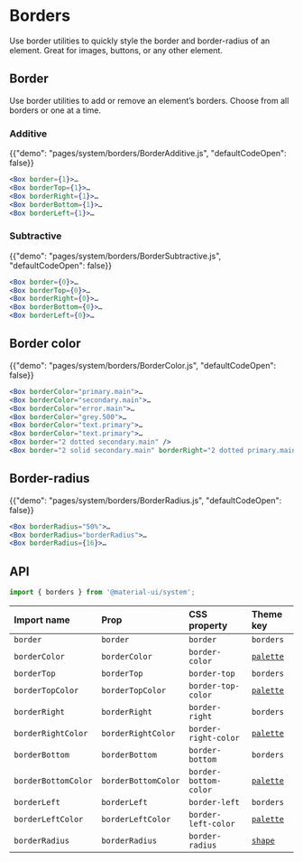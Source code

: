 # Borders

<p class="description">Use border utilities to quickly style the border and border-radius of an element. Great for images, buttons, or any other element.</p>

## Border

Use border utilities to add or remove an element’s borders. Choose from all borders or one at a time.

### Additive

{{"demo": "pages/system/borders/BorderAdditive.js", "defaultCodeOpen": false}}

```jsx
<Box border={1}>…
<Box borderTop={1}>…
<Box borderRight={1}>…
<Box borderBottom={1}>…
<Box borderLeft={1}>…
```

### Subtractive

{{"demo": "pages/system/borders/BorderSubtractive.js", "defaultCodeOpen": false}}

```jsx
<Box border={0}>…
<Box borderTop={0}>…
<Box borderRight={0}>…
<Box borderBottom={0}>…
<Box borderLeft={0}>…
```

## Border color

{{"demo": "pages/system/borders/BorderColor.js", "defaultCodeOpen": false}}

```jsx
<Box borderColor="primary.main">…
<Box borderColor="secondary.main">…
<Box borderColor="error.main">…
<Box borderColor="grey.500">…
<Box borderColor="text.primary">…
<Box borderColor="text.primary">…
<Box border="2 dotted secondary.main" />
<Box border="2 solid secondary.main" borderRight="2 dotted primary.main" />
```

## Border-radius

{{"demo": "pages/system/borders/BorderRadius.js", "defaultCodeOpen": false}}

```jsx
<Box borderRadius="50%">…
<Box borderRadius="borderRadius">…
<Box borderRadius={16}>…
```

## API

```js
import { borders } from '@material-ui/system';
```

| Import name | Prop | CSS property | Theme key |
|:------------|:-----|:-------------|:----------|
| `border` | `border` | `border` | `borders` |
| `borderColor` | `borderColor` | `border-color` | [`palette`](/customization/default-theme/?expend-path=$.palette) |
| `borderTop` | `borderTop` | `border-top` | `borders` |
| `borderTopColor` | `borderTopColor` | `border-top-color` | [`palette`](/customization/default-theme/?expend-path=$.palette) |
| `borderRight` | `borderRight` | `border-right` | `borders` |
| `borderRightColor` | `borderRightColor` | `border-right-color` | [`palette`](/customization/default-theme/?expend-path=$.palette) |
| `borderBottom` | `borderBottom` | `border-bottom` | `borders` |
| `borderBottomColor` | `borderBottomColor` | `border-bottom-color` | [`palette`](/customization/default-theme/?expend-path=$.palette) |
| `borderLeft` | `borderLeft` | `border-left` | `borders` |
| `borderLeftColor` | `borderLeftColor` | `border-left-color` | [`palette`](/customization/default-theme/?expend-path=$.palette) |
| `borderRadius` | `borderRadius` | `border-radius` | [`shape`](/customization/default-theme/?expend-path=$.shape) |
